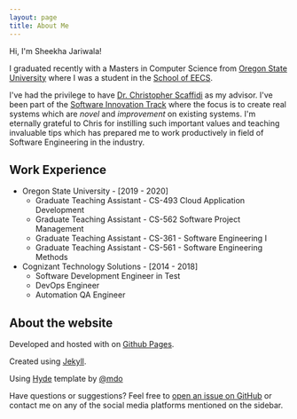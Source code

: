 ```yaml
---
layout: page
title: About Me
---
```


Hi, I'm Sheekha Jariwala! 

I graduated recently with a Masters in Computer Science from [Oregon State University](https://oregonstate.edu/ "Home page of Oregon State University") where I was a student in the [School of EECS](https://eecs.oregonstate.edu/ "Home page of School of EECS at Oregon State University"). 

I've had the privilege to have [Dr. Christopher Scaffidi](https://eecs.oregonstate.edu/people/scaffidi-christopher) as my advisor. I've been part of the [Software Innovation Track](https://eecs.oregonstate.edu/future-students/graduate/ms-cs-innovation) where the focus is to create real systems which are *novel* and *improvement* on existing systems. I'm eternally grateful to Chris for instilling such important values and teaching invaluable tips which has prepared me to work productively in field of Software Engineering in the industry. 

## Work Experience
* Oregon State University - [2019 - 2020]
  - Graduate Teaching Assistant - CS-493 Cloud Application Development
  - Graduate Teaching Assistant - CS-562 Software Project Management
  - Graduate Teaching Assistant - CS-361 - Software Engineering I
  - Graduate Teaching Assistant - CS-561 - Software Engineering Methods
* Cognizant Technology Solutions - [2014 - 2018]
  - Software Development Engineer in Test 
  - DevOps Engineer
  - Automation QA Engineer


## About the website
Developed and hosted with <i class="fas fa-heart"></i> on [Github Pages](https://pages.github.com/). 

Created using [Jekyll](http://jekyllrb.com/). 

Using [Hyde](http://hyde.getpoole.com/) template by [@mdo](https://twitter.com/mdo)

Have questions or suggestions? Feel free to [open an issue on GitHub](https://github.com/SheekhaJ.github.io/issues/new) or contact me on any of the social media platforms mentioned on the sidebar.

<!-- <p class="message">
  Hey there! This page is included as an example. Feel free to customize it for your own use upon downloading. Carry on!
</p> -->



<!-- <a class="twitter-timeline" data-width="480" data-height="640" data-theme="dark" href="https://twitter.com/ShikhaJariwla?ref_src=twsrc%5Etfw">Tweets by ShikhaJariwla</a> <script async src="https://platform.twitter.com/widgets.js" charset="utf-8"></script> -->
